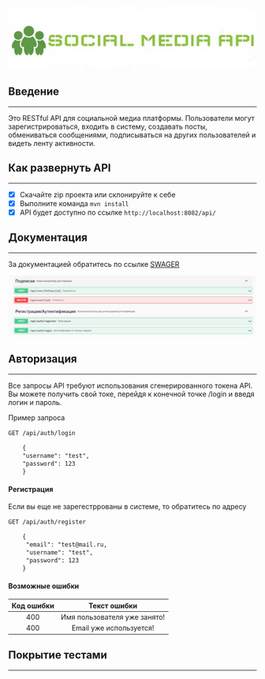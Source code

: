 ![Social media API](logo.jpg?raw=true "Social media API")
 ## Введение
____
 Это RESTful API для социальной медиа платформы. Пользователи могут зарегистрироваться, входить в систему, создавать посты, обмениваться сообщениями, подписываться на других пользователей и видеть ленту активности. 
## Как развернуть API
____
- [X] Скачайте zip проекта или склонируйте к себе
- [X] Выполните команда  ```mvn install ```
- [X] API будет доступно по ссылке ```http://localhost:8082/api/```
## Документация
____
За документацией обратитесь по ссылке [SWAGER](http://localhost:8082/api/swagger-ui/index.html)

![img.png](img.png)
## Авторизация
____
Все запросы API требуют использования сгенерированного токена API. Вы можете получить свой токе, перейдя к конечной точке /login и введя логин и пароль.

Пример запроса

    GET /api/auth/login

```
    {
    "username": "test",
    "password": 123
    }
```
#### Регистрация
Если вы еще не зарегестррованы в системе, то обратитесь по адресу
    
    GET /api/auth/register


```
    {
     "email": "test@mail.ru,
     "username": "test",
     "password": 123
    }
```

#### Возможные ошибки
| Код ошибки | Текст ошибки |
|:---------:|:---------:|
| 400 | Имя пользователя уже занято!  |
| 400 | Email уже используется! |

## Покрытие тестами
____
 
